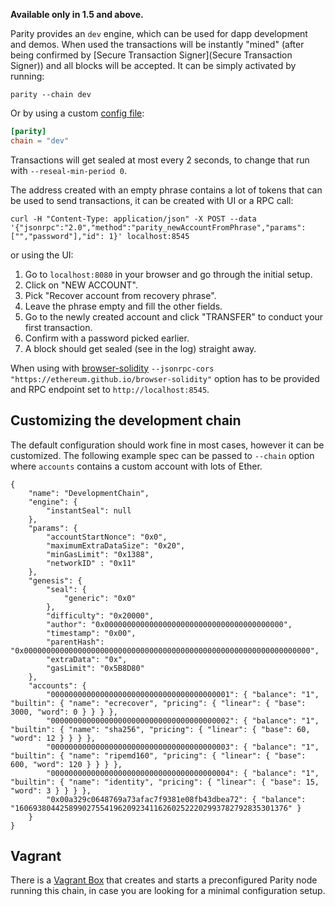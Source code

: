 **Available only in 1.5 and above.**

Parity provides an `dev` engine, which can be used for dapp development and demos. When used the transactions will be instantly "mined" (after being confirmed by [Secure Transaction Signer](Secure Transaction Signer)) and all blocks will be accepted. It can be simply activated by running:
```
parity --chain dev
```
Or by using a custom [config file](Configuring-Parity#config-file):
```toml
[parity]
chain = "dev"
```

Transactions will get sealed at most every 2 seconds, to change that run with `--reseal-min-period 0`.

The address created with an empty phrase contains a lot of tokens that can be used to send transactions, it can be created with UI or a RPC call:
```
curl -H "Content-Type: application/json" -X POST --data '{"jsonrpc":"2.0","method":"parity_newAccountFromPhrase","params":["","password"],"id": 1}' localhost:8545
```
or using the UI: 
 
1. Go to `localhost:8080` in your browser and go through the initial setup.
2. Click on "NEW ACCOUNT".
3. Pick "Recover account from recovery phrase".
4. Leave the phrase empty and fill the other fields.
5. Go to the newly created account and click "TRANSFER" to conduct your first transaction.
6. Confirm with a password picked earlier.
7. A block should get sealed (see in the log) straight away.

When using with [browser-solidity](https://ethereum.github.io/browser-solidity) `--jsonrpc-cors "https://ethereum.github.io/browser-solidity"` option has to be provided and RPC endpoint set to `http://localhost:8545`.

## Customizing the development chain

The default configuration should work fine in most cases, however it can be customized. The following example spec can be passed to `--chain` option where `accounts` contains a custom account with lots of Ether.
```
{
	"name": "DevelopmentChain",
	"engine": {
		"instantSeal": null
	},
	"params": {
		"accountStartNonce": "0x0",
		"maximumExtraDataSize": "0x20",
		"minGasLimit": "0x1388",
		"networkID" : "0x11"
	},
	"genesis": {
		"seal": {
			"generic": "0x0"
		},
		"difficulty": "0x20000",
		"author": "0x0000000000000000000000000000000000000000",
		"timestamp": "0x00",
		"parentHash": "0x0000000000000000000000000000000000000000000000000000000000000000",
		"extraData": "0x",
		"gasLimit": "0x5B8D80"
	},
	"accounts": {
		"0000000000000000000000000000000000000001": { "balance": "1", "builtin": { "name": "ecrecover", "pricing": { "linear": { "base": 3000, "word": 0 } } } },
		"0000000000000000000000000000000000000002": { "balance": "1", "builtin": { "name": "sha256", "pricing": { "linear": { "base": 60, "word": 12 } } } },
		"0000000000000000000000000000000000000003": { "balance": "1", "builtin": { "name": "ripemd160", "pricing": { "linear": { "base": 600, "word": 120 } } } },
		"0000000000000000000000000000000000000004": { "balance": "1", "builtin": { "name": "identity", "pricing": { "linear": { "base": 15, "word": 3 } } } },
		"0x00a329c0648769a73afac7f9381e08fb43dbea72": { "balance": "1606938044258990275541962092341162602522202993782792835301376" }
	}
}
```


## Vagrant
There is a [Vagrant Box](https://github.com/jesuscript/vagrant-eth-env) that creates and starts a preconfigured Parity node running this chain, in case you are looking for a minimal configuration setup. 
